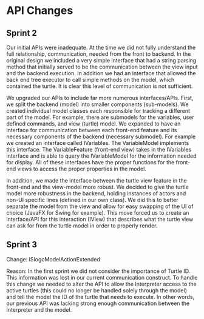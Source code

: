 API Changes
===

## Sprint 2

Our initial APIs were inadequate. At the time we did not fully understand the full relationship, communication, needed from the front to backend. In the original design we included a very simple interface that had a string parsing method that initially served to be the communication between the view input and the backend execution. In addition we had an interface that allowed the back end tree executor to call simple methods on the model, which contained the turtle. It is clear this level of communication is not sufficient.

We upgraded our APIs to include far more numerous interfaces/APIs. First, we split the backend (model) into smaller components (sub-models). We created individual model classes each responsible for tracking a different part of the model. For example, there are submodels for the variables, user defined commands, and view (turtle) model. We expanded to have an interface for communication between each front-end feature and its necessary components of the backend (necessary submodel). For example we created an interface called IVariables. The VariableModel implements this interface. The VariableFeature (front-end view) takes in the IVariables interface and is able to query the IVariableModel for the information needed for display. All of these interfaces have the proper functions for the front-end views to access the proper properties in the model.

In addition, we made the interface between the turtle view feature in the front-end and the view-model more robust. We decided to give the turtle model more robustness in the backend, holding instances of actors and non-UI specific lines (defined in our own class). We did this to better separate the model from the view and allow for easy swapping of the UI of choice (JavaFX for Swing for example). This move forced us to create an interface/API for this interaction (IView) that describes what the turtle view can ask for from the turtle model in order to properly render.

## Sprint 3

Change: ISlogoModelActionExtended

Reason: In the first sprint we did not consider the importance of Turtle ID. This information was lost in our current communication construct. To handle this change we needed to alter the API to allow the Interpreter access to the active turtles (this could no longer be handled solely through the model) and tell the model the ID of the turtle that needs to execute. In other words, our previous API was lacking strong enough communication between the Interpreter and the model.